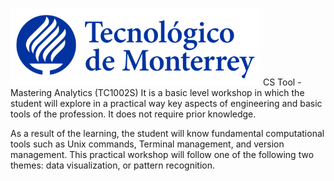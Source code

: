 ![Tec de Monterrey](images/logotecmty.png)
CS Tool - Mastering Analytics (TC1002S)
It is a basic level workshop in which the student will explore in a practical way key aspects of engineering and basic tools of the profession. It does not require prior knowledge.

As a result of the learning, the student will know fundamental computational tools such as Unix commands, Terminal management, and version management. This practical workshop will follow one of the following two themes: data visualization, or pattern recognition.
